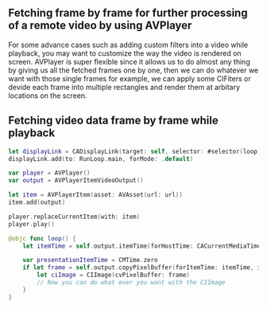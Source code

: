 ## Fetching frame by frame for further processing of a remote video by using AVPlayer

For some advance cases such as adding custom filters into a video while playback,
you may want to customize the way the video is rendered on screen.
AVPlayer is super flexible since it allows us to do almost any thing by giving us 
all the fetched frames one by one, then we can do whatever we want with those single frames 
for example, we can apply some CIFiters or devide each frame into multiple rectangles 
and render them at arbitary locations on the screen.

## Fetching video data frame by frame while playback

```Swift
let displayLink = CADisplayLink(target: self, selector: #selector(loop))
displayLink.add(to: RunLoop.main, forMode: .default)

var player = AVPlayer()
var output = AVPlayerItemVideoOutput()

let item = AVPlayerItem(asset: AVAsset(url: url))
item.add(output)

player.replaceCurrentItem(with: item)
player.play()

@objc func loop() {
    let itemTime = self.output.itemTime(forHostTime: CACurrentMediaTime())

    var presentationItemTime = CMTime.zero
    if let frame = self.output.copyPixelBuffer(forItemTime: itemTime, itemTimeForDisplay: &presentationItemTime) {
        let ciImage = CIImage(cvPixelBuffer: frame)
        // Now you can do what ever you want with the CIImage
    }
}
```

